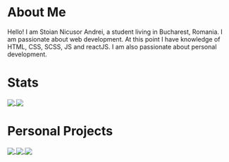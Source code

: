 # About Me
Hello! I am Stoian Nicusor Andrei, a student living in Bucharest, Romania. I am passionate about web development. At this point I have knowledge of HTML, CSS, SCSS, JS and reactJS. I am also passionate about personal development.

# Stats

<a href = "https://github.com/stoianNicusor?tab=repositories">
  <img src = "https://github-readme-stats.vercel.app/api?username=stoianNicusor&count_private=true&show_icons=true&theme=dark&include_all_commits=true" align = "center" />
</a>

<a href = "https://github.com/stoianNicusor?tab=repositories">
  <img src = "https://github-readme-stats.vercel.app/api/top-langs/?username=stoianNicusor&langs_count=10&theme=dark&layout=compact&card_width=270" align = "center" />
</a>

# Personal Projects

<a href = "https://github.com/TudorGalatan/Proiect1">
  <img src = "https://github-readme-stats.vercel.app/api/pin/?username=stoianNicusor&repo=Proiect1&theme=dark&hide_border" align = "center" />
</a>

<a href = "https://github.com/stoianNicusor/currency">
  <img src = "https://github-readme-stats.vercel.app/api/pin/?username=stoianNicusor&repo=currency&theme=dark" align = "center" />
</a>

<a href = "https://github.com/stoianNicusor/Weather-App">
  <img src = "https://github-readme-stats.vercel.app/api/pin/?username=stoianNicusor&repo=Weather-App&theme=dark" align = "center" />
</a>


